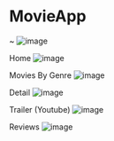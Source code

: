 # MovieApp
~
![image](https://user-images.githubusercontent.com/22674537/219956355-14a18e3a-8ec3-4a25-9f31-df7c2f7abc78.png)

Home
![image](https://user-images.githubusercontent.com/22674537/219956368-3cc1da63-24e5-4b29-a0e3-a558c0a8b128.png)

Movies By Genre
![image](https://user-images.githubusercontent.com/22674537/219956543-e45362a9-35a0-41e8-a296-a815c3f99d98.png)

Detail
![image](https://user-images.githubusercontent.com/22674537/219956384-a880475d-e9ce-493d-b516-248d4c3d6f97.png)

Trailer (Youtube)
![image](https://user-images.githubusercontent.com/22674537/219956409-b363f3ca-693c-4331-a909-051e1aa0a227.png)

Reviews
![image](https://user-images.githubusercontent.com/22674537/219956436-bc300d92-430b-443d-bfae-f931fff468a0.png)
